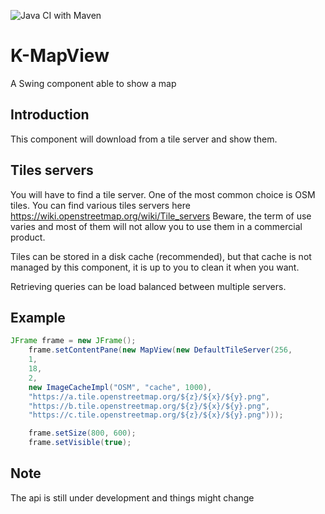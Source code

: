 ![Java CI with Maven](https://github.com/kpouer/KMapView/workflows/Java%20CI%20with%20Maven/badge.svg)

# K-MapView

A Swing component able to show a map

## Introduction

This component will download from a tile server and show them.

## Tiles servers

You will have to find a tile server. One of the most common choice is OSM tiles.
You can find various tiles servers here https://wiki.openstreetmap.org/wiki/Tile_servers
Beware, the term of use varies and most of them will not allow you to use them in a commercial product.

Tiles can be stored in a disk cache (recommended), but that cache is not managed by this component, it is up to you
to clean it when you want.

Retrieving queries can be load balanced between multiple servers.

## Example

```java
JFrame frame = new JFrame();
    frame.setContentPane(new MapView(new DefaultTileServer(256,
    1,
    18,
    2,
    new ImageCacheImpl("OSM", "cache", 1000),
    "https://a.tile.openstreetmap.org/${z}/${x}/${y}.png",
    "https://b.tile.openstreetmap.org/${z}/${x}/${y}.png",
    "https://c.tile.openstreetmap.org/${z}/${x}/${y}.png")));

    frame.setSize(800, 600);
    frame.setVisible(true);
```

## Note

The api is still under development and things might change
